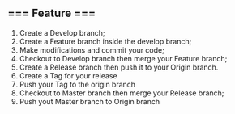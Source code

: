 ## === Feature ===
1. Create a Develop branch;
2. Create a Feature branch inside the develop branch;
3. Make modifications and commit your code;
4. Checkout to Develop branch then merge your Feature branch;
5. Create a Release branch then push it to your Origin branch.
6. Create a Tag for your release
7. Push your Tag to the origin branch
8. Checkout to Master branch then merge your Release branch;
9. Push yout Master branch to Origin branch